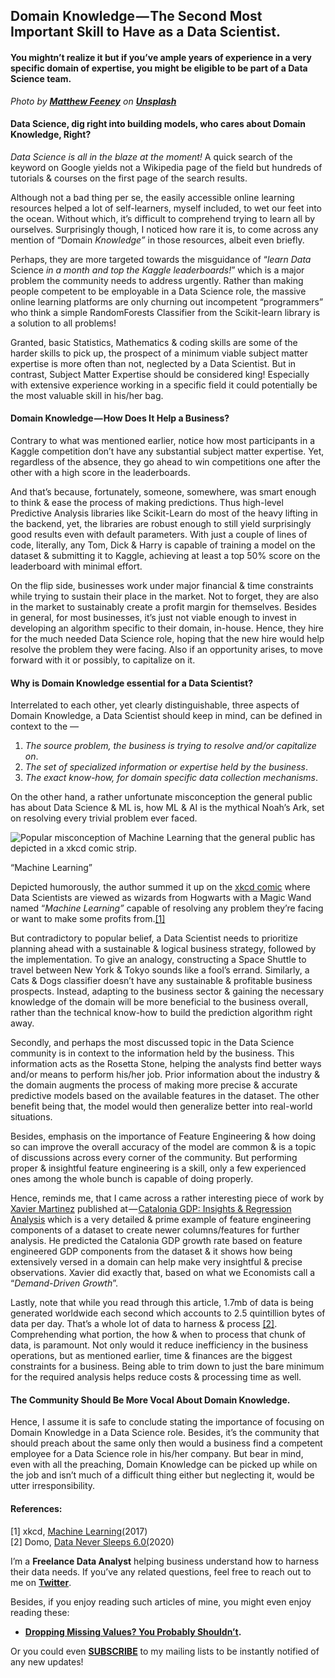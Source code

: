 ## Domain Knowledge — The Second Most Important Skill to Have as a Data Scientist.

#### You mightn’t realize it but if you’ve ample years of experience in a very specific domain of expertise, you might be eligible to be part of a Data Science team.

*Photo by* [***Matthew Feeney***](https://unsplash.com/@matt__feeney?utm_source=medium&utm_medium=referral) *on* [***Unsplash***](https://unsplash.com?utm_source=medium&utm_medium=referral)

#### Data Science, dig right into building models, who cares about Domain Knowledge, Right?

*Data Science is all in the blaze at the moment!* A quick search of the keyword on Google yields not a Wikipedia page of the field but hundreds of tutorials & courses on the first page of the search results.

Although not a bad thing per se, the easily accessible online learning resources helped a lot of self-learners, myself included, to wet our feet into the ocean. Without which, it’s difficult to comprehend trying to learn all by ourselves. Surprisingly though, I noticed how rare it is, to come across any mention of “D*o*main *Knowledge”* in those resources, albeit even briefly.

Perhaps, they are more targeted towards the misguidance of “*learn Data* Science *in a month and top the Kaggle leaderboards!*” which is a major problem the community needs to address urgently. Rather than making people competent to be employable in a Data Science role, the massive online learning platforms are only churning out incompetent “programmers” who think a simple RandomForests Classifier from the Scikit-learn library is a solution to all problems!

Granted, basic Statistics, Mathematics & coding skills are some of the harder skills to pick up, the prospect of a minimum viable subject matter expertise is more often than not, neglected by a Data Scientist. But in contrast, Subject Matter Expertise should be considered king! Especially with extensive experience working in a specific field it could potentially be the most valuable skill in his/her bag.

#### **Domain Knowledge — How Does It Help a Business?**

Contrary to what was mentioned earlier, notice how most participants in a Kaggle competition don’t have any substantial subject matter expertise. Yet, regardless of the absence, they go ahead to win competitions one after the other with a high score in the leaderboards.

And that’s because, fortunately, someone, somewhere, was smart enough to think & ease the process of making predictions. Thus high-level Predictive Analysis libraries like Scikit-Learn do most of the heavy lifting in the backend, yet, the libraries are robust enough to still yield surprisingly good results even with default parameters. With just a couple of lines of code, literally, any Tom, Dick & Harry is capable of training a model on the dataset & submitting it to Kaggle, achieving at least a top 50% score on the leaderboard with minimal effort.

On the flip side, businesses work under major financial & time constraints while trying to sustain their place in the market. Not to forget, they are also in the market to sustainably create a profit margin for themselves. Besides in general, for most businesses, it’s just not viable enough to invest in developing an algorithm specific to their domain, in-house. Hence, they hire for the much needed Data Science role, hoping that the new hire would help resolve the problem they were facing. Also if an opportunity arises, to move forward with it or possibly, to capitalize on it.

#### Why is Domain Knowledge essential for a Data Scientist?

Interrelated to each other, yet clearly distinguishable, three aspects of Domain Knowledge, a Data Scientist should keep in mind, can be defined in context to the —

1.  *The source problem, the business is trying to resolve and/or capitalize on*.
2.  *The set of specialized information or expertise held by the business*.
3.  *The exact know-how, for domain specific data collection mechanisms*.

On the other hand, a rather unfortunate misconception the general public has about Data Science & ML is, how ML & AI is the mythical Noah’s Ark, set on resolving every trivial problem ever faced.

![Popular misconception of Machine Learning that the general public has depicted in a xkcd comic strip.](https://cdn.hashnode.com/res/hashnode/image/upload/v1651823905692/pGpLtCJt-.png)

“Machine Learning”

Depicted humorously, the author summed it up on the [xkcd comic](https://xkcd.com/1838/) where Data Scientists are viewed as wizards from Hogwarts with a Magic Wand named “*Machine Learning”* capable of resolving any problem they’re facing or want to make some profits from.[\[1\]](https://xkcd.com/1838/)

But contradictory to popular belief, a Data Scientist needs to prioritize planning ahead with a sustainable & logical business strategy, followed by the implementation. To give an analogy, constructing a Space Shuttle to travel between New York & Tokyo sounds like a fool’s errand. Similarly, a Cats & Dogs classifier doesn’t have any sustainable & profitable business prospects. Instead, adapting to the business sector & gaining the necessary knowledge of the domain will be more beneficial to the business overall, rather than the technical know-how to build the prediction algorithm right away.

Secondly, and perhaps the most discussed topic in the Data Science community is in context to the information held by the business. This information acts as the Rosetta Stone, helping the analysts find better ways and/or means to perform his/her job. Prior information about the industry & the domain augments the process of making more precise & accurate predictive models based on the available features in the dataset. The other benefit being that, the model would then generalize better into real-world situations.

Besides, emphasis on the importance of Feature Engineering & how doing so can improve the overall accuracy of the model are common & is a topic of discussions across every corner of the community. But performing proper & insightful feature engineering is a skill, only a few experienced ones among the whole bunch is capable of doing properly.

Hence, reminds me, that I came across a rather interesting piece of work by [Xavier Martinez](https://www.kaggle.com/xavier14) published at — [Catalonia GDP: Insights & Regression Analysis](https://www.kaggle.com/xavier14/catalonia-gdp-insights-and-regression-analysis) which is a very detailed & prime example of feature engineering components of a dataset to create newer columns/features for further analysis. He predicted the Catalonia GDP growth rate based on feature engineered GDP components from the dataset & it shows how being extensively versed in a domain can help make very insightful & precise observations. Xavier did exactly that, based on what we Economists call a “*Demand-Driven Growth*”.

Lastly, note that while you read through this article, 1.7mb of data is being generated worldwide each second which accounts to 2.5 quintillion bytes of data per day. That’s a whole lot of data to harness & process [\[2\]](https://www.domo.com/solution/data-never-sleeps-6). Comprehending what portion, the how & when to process that chunk of data, is paramount. Not only would it reduce inefficiency in the business operations, but as mentioned earlier, time & finances are the biggest constraints for a business. Being able to trim down to just the bare minimum for the required analysis helps reduce costs & processing time as well.

#### The Community Should Be More Vocal About Domain Knowledge.

Hence, I assume it is safe to conclude stating the importance of focusing on Domain Knowledge in a Data Science role. Besides, it’s the community that should preach about the same only then would a business find a competent employee for a Data Science role in his/her company. But bear in mind, even with all the preaching, Domain Knowledge can be picked up while on the job and isn’t much of a difficult thing either but neglecting it, would be utter irresponsibility.

#### References:

\[1\] xkcd, [Machine Learning(](https://xkcd.com/1838/)2017)  
\[2\] Domo, [Data Never Sleeps 6.0(](https://www.domo.com/solution/data-never-sleeps-6)2020)

I’m a **Freelance Data Analyst** helping business understand how to harness their data needs. If you’ve any related questions, feel free to reach out to me on [**Twitter**](https://twitter.com/Jarmosan).

Besides, if you enjoy reading such articles of mine, you might even enjoy reading these:

*   [**Dropping Missing Values? You Probably Shouldn’t**](https://towardsdatascience.com/few-reasons-to-not-drop-missing-values-575a8d2b6a41?source=friends_link&sk=5ab68ad59ac67dceaa2fa3c00556068e)**.**

Or you could even [**SUBSCRIBE**](https://mailchi.mp/9e19ea8935b2/newsletter-blogging) to my mailing lists to be instantly notified of any new updates!